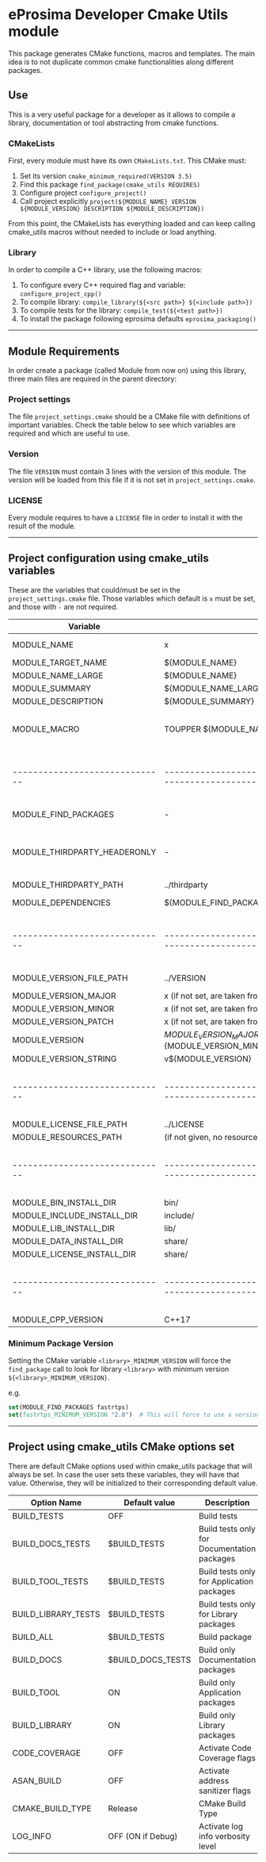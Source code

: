 # eProsima Developer Cmake Utils module

This package generates CMake functions, macros and templates.
The main idea is to not duplicate common cmake functionalities along different packages.

## Use

This is a very useful package for a developer as it allows to compile a library, documentation or tool abstracting
from cmake functions.

### CMakeLists

First, every module must have its own `CMakeLists.txt`.
This CMake must:

1. Set its version `cmake_minimum_required(VERSION 3.5)`
1. Find this package `find_package(cmake_utils REQUIRES)`
1. Configure project `configure_project()`
1. Call project explicitly `project(${MODULE_NAME} VERSION ${MODULE_VERSION} DESCRIPTION ${MODULE_DESCRIPTION})`

From this point, the CMakeLists has everything loaded and can keep calling cmake_utils macros
without needed to include or load anything.

### Library

In order to compile a C++ library, use the following macros:

1. To configure every C++ required flag and variable: `configure_project_cpp()`
1. To compile library: `compile_library(${<src path>} ${<include path>})`
1. To compile tests for the library: `compile_test(${<test path>})`
1. To install the package following eprosima defaults `eprosima_packaging()`

---

## Module Requirements

In order create a package (called Module from now on) using this library,
three main files are required in the parent directory:

### Project settings

The file `project_settings.cmake` should be a CMake file with definitions of important variables.
Check the table below to see which variables are required and which are useful to use.

### Version

The file `VERSION` must contain 3 lines with the version of this module.
The version will be loaded from this file if it is not set in `project_settings.cmake`.

### LICENSE

Every module requires to have a `LICENSE` file in order to install it with the result of the module.

---

## Project configuration using cmake_utils variables

These are the variables that could/must be set in the `project_settings.cmake` file.
Those variables which default is `x` must be set, and those with `-` are not required.

| Variable                     | Default                                                                 | Description                                                                                        |
|------------------------------|-------------------------------------------------------------------------|----------------------------------------------------------------------------------------------------|
| MODULE_NAME                  | x                                                                       | Name of the module (must be project name)                                                          |
| MODULE_TARGET_NAME           | ${MODULE_NAME}                                                          | Output name of the target                                                                          |
| MODULE_NAME_LARGE            | ${MODULE_NAME}                                                          | Large name                                                                                         |
| MODULE_SUMMARY               | ${MODULE_NAME_LARGE}                                                    | Summary (short description)                                                                        |
| MODULE_DESCRIPTION           | ${MODULE_SUMMARY}                                                       | Description                                                                                        |
| MODULE_MACRO                 | TOUPPER ${MODULE_NAME}                                                  | Macro to use in CMake and C++ definitions (it is recommended to leave it as Uppercase of name)     |
|------------------------------|-------------------------------------------------------------------------|----------------------------------------------------------------------------------------------------|
| MODULE_FIND_PACKAGES         | -                                                                       | Modules that require to be found by find_package                                                   |
| MODULE_THIRDPARTY_HEADERONLY | -                                                                       | Headeronly thirdparties that require to be included (must be inside ${MODULE_THIRDPARTY_PATH} dir) |
| MODULE_THIRDPARTY_PATH       | ../thirdparty                                                           | Thirdparties parent dir path                                                                       |
| MODULE_DEPENDENCIES          | ${MODULE_FIND_PACKAGES}                                                 | Libraries that require to be linked by the target                                                  |
|------------------------------|-------------------------------------------------------------------------|----------------------------------------------------------------------------------------------------|
| MODULE_VERSION_FILE_PATH     | ../VERSION                                                              | Path to the file containing version information                                                    |
| MODULE_VERSION_MAJOR         | x (if not set, are taken from VERSION file)                             | Major version                                                                                      |
| MODULE_VERSION_MINOR         | x (if not set, are taken from VERSION file)                             | Minor version                                                                                      |
| MODULE_VERSION_PATCH         | x (if not set, are taken from VERSION file)                             | Patch version                                                                                      |
| MODULE_VERSION               | ${MODULE_VERSION_MAJOR}.${MODULE_VERSION_MINOR}.${MODULE_VERSION_PATCH} | Module version                                                                                     |
| MODULE_VERSION_STRING        | v${MODULE_VERSION}                                                      | Module version                                                                                     |
|------------------------------|-------------------------------------------------------------------------|----------------------------------------------------------------------------------------------------|
| MODULE_LICENSE_FILE_PATH     | ../LICENSE                                                              | Path to the license file                                                                           |
| MODULE_RESOURCES_PATH        | (if not given, no resources will be installed)                          | Path of the resources to install                                                                   |
|------------------------------|-------------------------------------------------------------------------|----------------------------------------------------------------------------------------------------|
| MODULE_BIN_INSTALL_DIR       | bin/                                                                    | Binary installation path                                                                           |
| MODULE_INCLUDE_INSTALL_DIR   | include/                                                                | Include installation path                                                                          |
| MODULE_LIB_INSTALL_DIR       | lib/                                                                    | Library installation path                                                                          |
| MODULE_DATA_INSTALL_DIR      | share/                                                                  | Data installation path                                                                             |
| MODULE_LICENSE_INSTALL_DIR   | share/                                                                  | License installation path                                                                          |
|------------------------------|-------------------------------------------------------------------------|----------------------------------------------------------------------------------------------------|
| MODULE_CPP_VERSION           | C++17                                                                   | C++ version                                                                                        |

### Minimum Package Version

Setting the CMake variable `<library>_MINIMUM_VERSION` will force the `find_package` call to look for library
`<library>` with minimum version `${<library>_MINIMUM_VERSION}`.

e.g.

```cmake
set(MODULE_FIND_PACKAGES fastrtps)
set(fastrtps_MINIMUM_VERSION "2.8")  # This will force to use a version of fastrtps higher or equal 2.8
```

---

## Project using cmake_utils CMake options set

There are default CMake options used within cmake_utils package that will always be set.
In case the user sets these variables, they will have that value. Otherwise,
they will be initialized to their corresponding default value.

| Option Name         | Default value     | Description                                 |
|---------------------|-------------------|---------------------------------------------|
| BUILD_TESTS         | OFF               | Build tests                                 |
| BUILD_DOCS_TESTS    | $BUILD_TESTS      | Build tests only for Documentation packages |
| BUILD_TOOL_TESTS    | $BUILD_TESTS      | Build tests only for Application packages   |
| BUILD_LIBRARY_TESTS | $BUILD_TESTS      | Build tests only for Library packages       |
| BUILD_ALL           | $BUILD_TESTS      | Build package                               |
| BUILD_DOCS          | $BUILD_DOCS_TESTS | Build only Documentation packages           |
| BUILD_TOOL          | ON                | Build only Application packages             |
| BUILD_LIBRARY       | ON                | Build only Library packages                 |
| CODE_COVERAGE       | OFF               | Activate Code Coverage flags                |
| ASAN_BUILD          | OFF               | Activate address sanitizer flags            |
| CMAKE_BUILD_TYPE    | Release           | CMake Build Type                            |
| LOG_INFO            | OFF (ON if Debug) | Activate log info verbosity level           |
